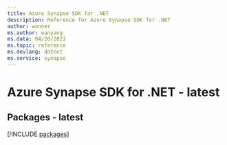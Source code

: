 ```yaml
---
title: Azure Synapse SDK for .NET
description: Reference for Azure Synapse SDK for .NET
author: wonner
ms.author: wanyang
ms.data: 04/20/2023
ms.topic: reference
ms.devlang: dotnet
ms.service: synapse
---
```

# Azure Synapse SDK for .NET - latest
## Packages - latest
[!INCLUDE [packages](synapse-index.md)]